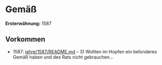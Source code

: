 # Gemäß

**Ersterwähnung:** 1587

## Vorkommen
- 1587: [jahre/1587/README.md](../jahre/1587/README.md) – 3) Wollten im Hopfen ein beſonderes Gemäß haben
und des Rats nicht gebrauchen...
